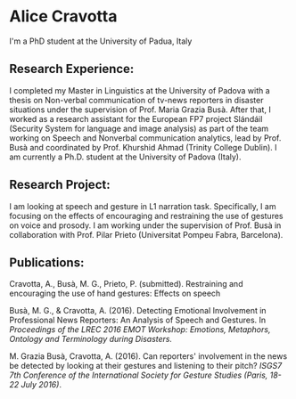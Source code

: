 # Alice Cravotta
I'm a PhD student at the University of Padua, Italy

## Research Experience:
I completed my Master in Linguistics at the University of Padova with a thesis on Non-verbal communication of tv-news reporters in disaster situations under the supervision of Prof. Maria Grazia Busà. After that, I worked as a research assistant for the European FP7 project Slándáil (Security System for language and image analysis) as part of the team working on Speech and Nonverbal communication analytics, lead by Prof. Busà and coordinated by Prof. Khurshid Ahmad (Trinity College Dublin). I am currently a Ph.D. student at the University of Padova (Italy).

## Research Project:
I am looking at speech and gesture in L1 narration task. Specifically, I am focusing on the effects of encouraging and restraining the use of gestures on voice and prosody. I am working under the supervision of Prof. Busà in collaboration with Prof. Pilar Prieto (Universitat Pompeu Fabra, Barcelona).

## Publications:

Cravotta, A., Busà, M. G., Prieto, P. (submitted). Restraining and encouraging the use of hand gestures: Effects on speech

Busà, M. G., & Cravotta, A. (2016). Detecting Emotional Involvement in Professional News Reporters: An Analysis of Speech and Gestures. In _Proceedings of the LREC 2016 EMOT Workshop: Emotions, Metaphors, Ontology and Terminology during Disasters._

M. Grazia Busà, Cravotta, A. (2016). Can reporters' involvement in the news be detected by looking at their gestures and listening to their pitch? _ISGS7 7th Conference of the International Society for Gesture Studies (Paris, 18-22 July 2016)_. 

<!--
You can use the [editor on GitHub](https://github.com/alicecravotta/alicecravotta/edit/master/README.md) to maintain and preview the content for your website in Markdown files.

Whenever you commit to this repository, GitHub Pages will run [Jekyll](https://jekyllrb.com/) to rebuild the pages in your site, from the content in your Markdown files.

### Markdown

Markdown is a lightweight and easy-to-use syntax for styling your writing. It includes conventions for

```markdown
Syntax highlighted code block

# Header 1
## Header 2
### Header 3

- Bulleted
- List

1. Numbered
2. List

**Bold** and _Italic_ and `Code` text

[Link](url) and ![Image](src)
```

For more details see [GitHub Flavored Markdown](https://guides.github.com/features/mastering-markdown/).

### Jekyll Themes

Your Pages site will use the layout and styles from the Jekyll theme you have selected in your [repository settings](https://github.com/alicecravotta/alicecravotta/settings). The name of this theme is saved in the Jekyll `_config.yml` configuration file.

### Support or Contact

Having trouble with Pages? Check out our [documentation](https://help.github.com/categories/github-pages-basics/) or [contact support](https://github.com/contact) and we’ll help you sort it out.
-->
